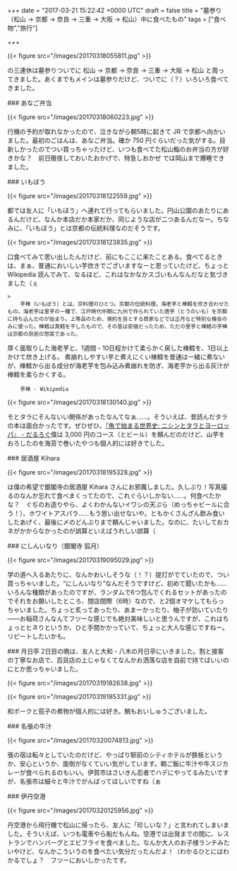 
+++
date = "2017-03-21 15:22:42 +0000 UTC"
draft = false
title = "墓参り（松山 → 京都 → 奈良 → 三重 → 大阪 → 松山）中に食べたもの"
tags = ["食べ物","旅行"]

+++


{{< figure src="/images/20170318055811.jpg"  >}}

の三連休は墓参りついでに 松山 → 京都 → 奈良 → 三重 → 大阪 → 松山 と周ってきました。あくまでもメインは墓参りだけど、ついでに（？）いろいろ食べてきました。

<div class="section">
    ### あなご弁当
    

{{< figure src="/images/20170318060223.jpg"  >}}

行機の予約が取れなかったので、泣きながら朝5時に起きて JR で京都へ向かいました。最初のごはんは、あなご弁当。確か 750 円ぐらいだった気がする。目新しかったのでつい買っちゃったけど、いつも食べてた松山鮨のお弁当の方が好きかな？　前日徹夜しておいたおかげで、特急しおかぜ では岡山まで爆睡できました。

</div>
<div class="section">
    ### いもぼう
    

{{< figure src="/images/20170318122559.jpg"  >}}

都では友人に「いもぼう」へ連れて行ってもらいました。円山公園のあたりにあるんだけど、なんか本店だか本家だか、同じような店が二つあるんだなー。ちなみに、「いもぼう」とは京都の伝統料理なのだそうです。

{{< figure src="/images/20170318123835.jpg"  >}}

口食べてみて思い出したんだけど、前にもここに来たことある。食べてるときは、まぁ、普通においしい芋炊きでございますなーと思っていたけど、ちょっと Wikipedia 読んでみて、なるほど、これはなかなかスゴいもんなんだなと気づきました（ぇ

    >
        芋棒（いもぼう）とは、京料理のひとつ。京都の伝統料理。海老芋と棒鱈を炊き合わせたもの。海老芋は里芋の一種で、江戸時代中期に九州で作られていた唐芋（とうのいも）を京都に持ち込んだのが始まり。上等品のため、倹約を旨とする商家などでは正月など特別な機会のみに使った。棒鱈は真鱈を干したもので、その昔は安価だったため、ただの里芋と棒鱈の芋棒は京都の庶民の惣菜であった。


厚く面取りした海老芋と、1週間 - 10日程かけて柔らかく戻した棒鱈を、1日以上かけて炊き上げる。
煮崩れしやすい芋と煮えにくい棒鱈を普通は一緒に煮ないが、棒鱈から出る成分が海老芋を包み込み煮崩れを防ぎ、海老芋から出る灰汁が棒鱈を柔らかくする。

        芋棒 - Wikipedia
    


{{< figure src="/images/20170318130140.jpg"  >}}

モとタラにそんないい関係があったなんてなぁ……。そういえば、昔読んだタラの本は面白かったです。ぜひぜひ。[『魚で始まる世界史: ニシンとタラとヨーロッパ』 - だるろぐ](https://blog.daruyanagi.jp/entry/2015/08/04/231815)僕は 3,000 円のコース（とビール）を頼んだのだけど、山芋をおろしたのを海苔で巻いたやつも個人的には好きでした。

</div>
<div class="section">
    ### 居酒屋 Kihara
    

{{< figure src="/images/20170318195328.jpg"  >}}

は僕の希望で銀閣寺の居酒屋 Kihara さんにお邪魔しました。久しぶり！写真撮るのなんか忘れて食べまくってたので、これぐらいしかない……。何食べたかな？　ぐぢのお造りやら、よくわかんないイワシの天ぷら（めっちゃビールに合う！）、ホワイトアスパラ……もう思い出せないや。ともかくさんざん飲み食いしたあげく、最後に〆のどんぶりまで頼んじゃいました。なのに、たいしておカネがかからなかったのが誤算といえばうれしい誤算（

</div>
<div class="section">
    ### にしんいなり（銀閣寺 狐月）
    

{{< figure src="/images/20170319095029.jpg"  >}}

学の道へ入るあたりに、なんかおいしそうな（！？）提灯がでていたので、つい買っちゃいました。“にしんいなり”なんだそうですけど、初めて聞いたかも……いろんな種類があったのですが、ランダムで6つ包んでくれるセットがあったのでそれをお願いしたところ、閉店間際（6時）なので、と2個オマケしてもらっちゃいました。ちょっと炙ってあったり、あまーかったり、柚子が効いていたり――お稲荷さんなんてフツーな感じでも絶対美味しいと思うんですが、これはちょっとヒネりというか、ひと手間かかっていて、ちょっと大人な感じですねー。リピートしたいかも。

</div>
<div class="section">
    ### 月日亭
    2日目の晩は、友人と大和・八木の月日亭にいきました。割と接客の丁寧なお店で、百貨店の上じゃなくてなんかお洒落な店を自前で持てばいいのにとか思っちゃいました。

{{< figure src="/images/20170319182638.jpg"  >}}

{{< figure src="/images/20170319185331.jpg"  >}}

和ポークと茄子の煮物が個人的には好き。鯛もおいしゅうございました。

</div>
<div class="section">
    ### 名張の牛汁
    

{{< figure src="/images/20170320074813.jpg"  >}}

張の宿は転々としていたのだけど、やっぱり駅前のシティホテルが鉄板というか、安心というか、面倒がなくていい気がしています。朝ご飯に牛汁や牛スジカレーが食べられるのもいい。伊賀市はさいきん忍者でハデにやってるみたいですが、名張市は細々と牛汁でがんばってほしいですね（ぁ

</div>
<div class="section">
    ### 伊丹空港
    

{{< figure src="/images/20170320125956.jpg"  >}}

丹空港から飛行機で松山に帰ったら、友人に「珍しいな？」と言われてしまいました。そういえば、いつも電車やら船だもんね。空港では出発までの間に、レストランでハンバーグとエビフライを食べました。なんか大人のお子様ランチみたいやけど、なんかこういうのを食べたい気分だったんだよ！（わかるひとにはわかるでしょ？　フツーにおいしかったです。

</div>

